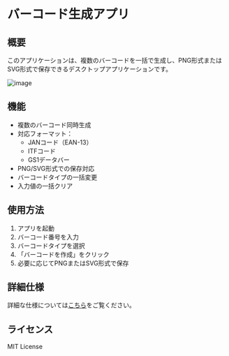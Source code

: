 # バーコード生成アプリ

## 概要
このアプリケーションは、複数のバーコードを一括で生成し、PNG形式またはSVG形式で保存できるデスクトップアプリケーションです。

![image](https://github.com/user-attachments/assets/5705de17-06fe-4bb2-991c-f3f62cf12f2a)


## 機能
- 複数のバーコード同時生成
- 対応フォーマット：
  - JANコード（EAN-13）
  - ITFコード
  - GS1データバー
- PNG/SVG形式での保存対応
- バーコードタイプの一括変更
- 入力値の一括クリア

## 使用方法
1. アプリを起動
2. バーコード番号を入力
3. バーコードタイプを選択
4. 「バーコードを作成」をクリック
5. 必要に応じてPNGまたはSVG形式で保存

## 詳細仕様
詳細な仕様については[こちら](docs/SPECIFICATIONS.md)をご覧ください。

## ライセンス
MIT License
